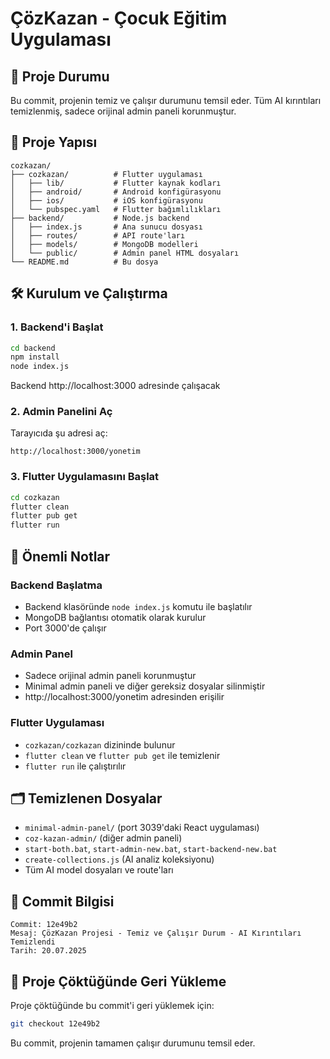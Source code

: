 # ÇözKazan - Çocuk Eğitim Uygulaması

## 🚀 Proje Durumu
Bu commit, projenin temiz ve çalışır durumunu temsil eder. Tüm AI kırıntıları temizlenmiş, sadece orijinal admin paneli korunmuştur.

## 📁 Proje Yapısı
```
cozkazan/
├── cozkazan/          # Flutter uygulaması
│   ├── lib/           # Flutter kaynak kodları
│   ├── android/       # Android konfigürasyonu
│   ├── ios/           # iOS konfigürasyonu
│   └── pubspec.yaml   # Flutter bağımlılıkları
├── backend/           # Node.js backend
│   ├── index.js       # Ana sunucu dosyası
│   ├── routes/        # API route'ları
│   ├── models/        # MongoDB modelleri
│   └── public/        # Admin panel HTML dosyaları
└── README.md          # Bu dosya
```

## 🛠️ Kurulum ve Çalıştırma

### 1. Backend'i Başlat
```bash
cd backend
npm install
node index.js
```
Backend http://localhost:3000 adresinde çalışacak

### 2. Admin Panelini Aç
Tarayıcıda şu adresi aç:
```
http://localhost:3000/yonetim
```

### 3. Flutter Uygulamasını Başlat
```bash
cd cozkazan
flutter clean
flutter pub get
flutter run
```

## 🔧 Önemli Notlar

### Backend Başlatma
- Backend klasöründe `node index.js` komutu ile başlatılır
- MongoDB bağlantısı otomatik olarak kurulur
- Port 3000'de çalışır

### Admin Panel
- Sadece orijinal admin paneli korunmuştur
- Minimal admin paneli ve diğer gereksiz dosyalar silinmiştir
- http://localhost:3000/yonetim adresinden erişilir

### Flutter Uygulaması
- `cozkazan/cozkazan` dizininde bulunur
- `flutter clean` ve `flutter pub get` ile temizlenir
- `flutter run` ile çalıştırılır

## 🗂️ Temizlenen Dosyalar
- `minimal-admin-panel/` (port 3039'daki React uygulaması)
- `coz-kazan-admin/` (diğer admin paneli)
- `start-both.bat`, `start-admin-new.bat`, `start-backend-new.bat`
- `create-collections.js` (AI analiz koleksiyonu)
- Tüm AI model dosyaları ve route'ları

## 📝 Commit Bilgisi
```
Commit: 12e49b2
Mesaj: ÇözKazan Projesi - Temiz ve Çalışır Durum - AI Kırıntıları Temizlendi
Tarih: 20.07.2025
```

## 🔄 Proje Çöktüğünde Geri Yükleme
Proje çöktüğünde bu commit'i geri yüklemek için:
```bash
git checkout 12e49b2
```

Bu commit, projenin tamamen çalışır durumunu temsil eder.
